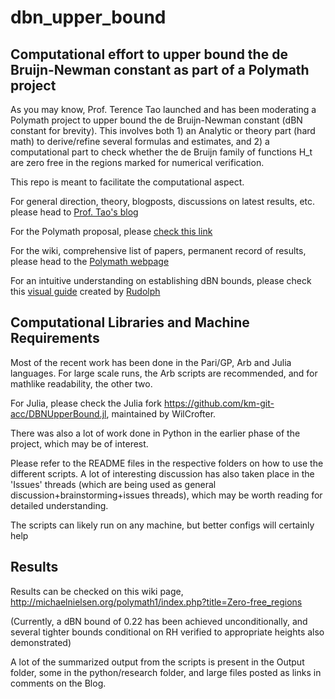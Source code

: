 # dbn_upper_bound
Computational effort to upper bound the de Bruijn-Newman constant as part of a Polymath project
-----------------------------------------------------------------------------------------------

As you may know, Prof. Terence Tao launched and has been moderating a Polymath project to upper bound the de Bruijn-Newman constant (dBN constant for brevity). This involves both 1) an Analytic or theory part (hard math) to derive/refine several formulas and estimates, and 2) a computational part to check whether the de Bruijn family of functions H_t are zero free in the regions marked for numerical verification.

This repo is meant to facilitate the computational aspect.

For general direction, theory, blogposts, discussions on latest results, etc. please head to [Prof. Tao's blog](https://terrytao.wordpress.com/)

For the Polymath proposal, please [check this link](https://terrytao.wordpress.com/2018/01/24/polymath-proposal-upper-bounding-the-de-bruijn-newman-constant/)

For the wiki, comprehensive list of papers, permanent record of results, please head to the [Polymath webpage](http://michaelnielsen.org/polymath1/index.php?title=De_Bruijn-Newman_constant)

For an intuitive understanding on establishing dBN bounds, please check this <a href='https://github.com/km-git-acc/dbn_upper_bound/blob/master/De.Bruijn.Newman.Barrier.approach.visuals.V1.6.pdf'>visual guide</a> created by <a href='https://github.com/rudolph-git-acc'>Rudolph</a> 

Computational Libraries and Machine Requirements
--------------------------------------------------------------------------------------------
Most of the recent work has been done in the Pari/GP, Arb and Julia languages. For large scale runs, the Arb scripts are recommended, and for mathlike readability, the other two.

For Julia, please check the Julia fork https://github.com/km-git-acc/DBNUpperBound.jl, maintained by WilCrofter.

There was also a lot of work done in Python in the earlier phase of the project, which may be of interest.

Please refer to the README files in the respective folders on how to use the different scripts. A lot of interesting discussion has also taken place in the 'Issues' threads (which are being used as general discussion+brainstorming+issues threads), which may be worth reading for detailed understanding. 

The scripts can likely run on any machine, but better configs will certainly help


Results
---------------------------------------------------------------------------------------------
Results can be checked on this wiki page,
http://michaelnielsen.org/polymath1/index.php?title=Zero-free_regions

(Currently, a dBN bound of 0.22 has been achieved unconditionally, and several tighter bounds conditional on RH verified to appropriate heights also demonstrated)

A lot of the summarized output from the scripts is present in the Output folder, some in the python/research folder, and large files posted as links in comments on the Blog.


